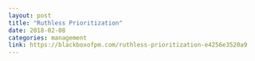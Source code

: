 ```yaml
---
layout: post
title: "Ruthless Prioritization"
date: 2018-02-08
categories: management
link: https://blackboxofpm.com/ruthless-prioritization-e4256e3520a9
---
```


